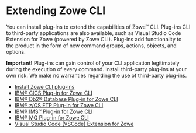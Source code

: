 # Extending Zowe CLI

You can install plug-ins to extend the capabilities of Zowe&trade; CLI. Plug-ins CLI to third-party applications are also available, such as Visual Studio Code Extension for Zowe (powered by Zowe CLI). Plug-ins add functionality to the product in the form of new command groups, actions, objects, and options.

**Important!** Plug-ins can gain control of your CLI application legitimately during the execution of every command. Install third-party plug-ins at your own risk. We make no warranties regarding the use of third-party plug-ins.

- [Install Zowe CLI plug-ins](cli-installplugins.md)
- [IBM® CICS Plug-in for Zowe CLI](cli-cicsplugin.md)
- [IBM® Db2® Database Plug-in for Zowe CLI](cli-db2plugin.md)
- [IBM® z/OS FTP Plug-in for Zowe CLI](cli-ftpplugin.md)
- [IBM® IMS™ Plug-in for Zowe CLI](cli-imsplugin.md)
- [IBM® MQ Plug-in for Zowe CLI](cli-mqplugin.md)
- [Visual Studio Code (VSCode) Extension for Zowe](ze-install.md)
